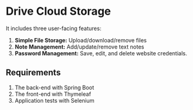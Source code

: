 # Drive Cloud Storage
It includes three user-facing features:

1. **Simple File Storage:** Upload/download/remove files
2. **Note Management:** Add/update/remove text notes
3. **Password Management:** Save, edit, and delete website credentials.  



## Requirements 

1. The back-end with Spring Boot
2. The front-end with Thymeleaf
3. Application tests with Selenium


